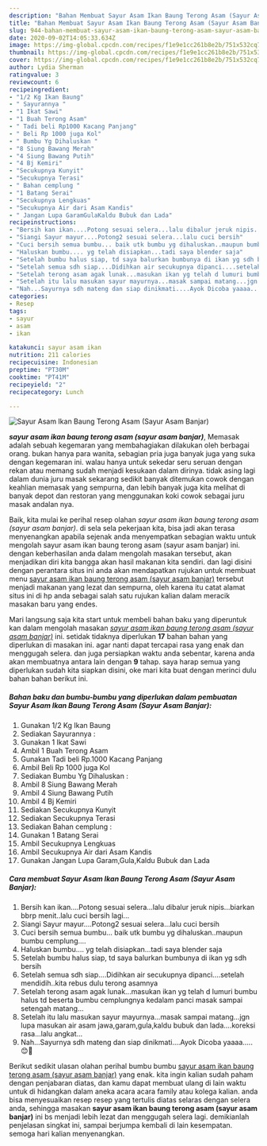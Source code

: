 ```yaml
---
description: "Bahan Membuat Sayur Asam Ikan Baung Terong Asam (Sayur Asam Banjar) Lezat"
title: "Bahan Membuat Sayur Asam Ikan Baung Terong Asam (Sayur Asam Banjar) Lezat"
slug: 944-bahan-membuat-sayur-asam-ikan-baung-terong-asam-sayur-asam-banjar-lezat
date: 2020-09-02T14:05:33.634Z
image: https://img-global.cpcdn.com/recipes/f1e9e1cc261b8e2b/751x532cq70/sayur-asam-ikan-baung-terong-asam-sayur-asam-banjar-foto-resep-utama.jpg
thumbnail: https://img-global.cpcdn.com/recipes/f1e9e1cc261b8e2b/751x532cq70/sayur-asam-ikan-baung-terong-asam-sayur-asam-banjar-foto-resep-utama.jpg
cover: https://img-global.cpcdn.com/recipes/f1e9e1cc261b8e2b/751x532cq70/sayur-asam-ikan-baung-terong-asam-sayur-asam-banjar-foto-resep-utama.jpg
author: Lydia Sherman
ratingvalue: 3
reviewcount: 6
recipeingredient:
- "1/2 Kg Ikan Baung"
- " Sayurannya "
- "1 Ikat Sawi"
- "1 Buah Terong Asam"
- " Tadi beli Rp1000 Kacang Panjang"
- " Beli Rp 1000 juga Kol"
- " Bumbu Yg Dihaluskan "
- "8 Siung Bawang Merah"
- "4 Siung Bawang Putih"
- "4 Bj Kemiri"
- "Secukupnya Kunyit"
- "Secukupnya Terasi"
- " Bahan cemplung "
- "1 Batang Serai"
- "Secukupnya Lengkuas"
- "Secukupnya Air dari Asam Kandis"
- " Jangan Lupa GaramGulaKaldu Bubuk dan Lada"
recipeinstructions:
- "Bersih kan ikan....Potong sesuai selera...lalu dibalur jeruk nipis...biarkan bbrp menit..lalu cuci bersih lagi..."
- "Siangi Sayur mayur....Potong2 sesuai selera...lalu cuci bersih"
- "Cuci bersih semua bumbu... baik utk bumbu yg dihaluskan..maupun bumbu cemplung...."
- "Haluskan bumbu.... yg telah disiapkan...tadi saya blender saja"
- "Setelah bumbu halus siap, td saya balurkan bumbunya di ikan yg sdh bersih"
- "Setelah semua sdh siap....Didihkan air secukupnya dipanci....setelah mendidih..kita rebus dulu terong asamnya"
- "Setelah terong asam agak lunak...masukan ikan yg telah d lumuri bumbu halus td beserta bumbu cemplungnya kedalam panci masak sampai setengah matang..."
- "Setelah itu lalu masukan sayur mayurnya...masak sampai matang...jgn lupa masukan air asam jawa,garam,gula,kaldu bubuk dan lada....koreksi rasa...lalu angkat..."
- "Nah...Sayurnya sdh mateng dan siap dinikmati....Ayok Dicoba yaaaa.....😊🙏"
categories:
- Resep
tags:
- sayur
- asam
- ikan

katakunci: sayur asam ikan 
nutrition: 211 calories
recipecuisine: Indonesian
preptime: "PT30M"
cooktime: "PT41M"
recipeyield: "2"
recipecategory: Lunch

---
```



![Sayur Asam Ikan Baung Terong Asam (Sayur Asam Banjar)](https://img-global.cpcdn.com/recipes/f1e9e1cc261b8e2b/751x532cq70/sayur-asam-ikan-baung-terong-asam-sayur-asam-banjar-foto-resep-utama.jpg)

<b><i>sayur asam ikan baung terong asam (sayur asam banjar)</i></b>, Memasak adalah sebuah kegemaran yang membahagiakan dilakukan oleh berbagai orang. bukan hanya para wanita, sebagian pria juga banyak juga yang suka dengan kegemaran ini. walau hanya untuk sekedar seru seruan dengan rekan atau memang sudah menjadi kesukaan dalam dirinya. tidak asing lagi dalam dunia juru masak sekarang sedikit banyak ditemukan cowok dengan keahlian memasak yang sempurna, dan lebih banyak juga kita melihat di banyak depot dan restoran yang menggunakan koki cowok sebagai juru masak andalan nya.

Baik, kita mulai ke perihal resep olahan <i>sayur asam ikan baung terong asam (sayur asam banjar)</i>. di sela sela pekerjaan kita, bisa jadi akan terasa menyenangkan apabila sejenak anda menyempatkan sebagian waktu untuk mengolah sayur asam ikan baung terong asam (sayur asam banjar) ini. dengan keberhasilan anda dalam mengolah masakan tersebut, akan menjadikan diri kita bangga akan hasil makanan kita sendiri. dan lagi disini dengan perantara situs ini anda akan mendapatkan rujukan untuk membuat menu <u>sayur asam ikan baung terong asam (sayur asam banjar)</u> tersebut menjadi makanan yang lezat dan sempurna, oleh karena itu catat alamat situs ini di hp anda sebagai salah satu rujukan kalian dalam meracik masakan baru yang endes.




Mari langsung saja kita start untuk membeli bahan baku yang diperuntuk kan dalam mengolah masakan <u><i>sayur asam ikan baung terong asam (sayur asam banjar)</i></u> ini. setidak tidaknya diperlukan <b>17</b> bahan bahan yang diperlukan di masakan ini. agar nanti dapat tercapai rasa yang enak dan menggugah selera. dan juga persiapkan waktu anda sebentar, karena anda akan membuatnya antara lain dengan <b>9</b> tahap. saya harap semua yang diperlukan sudah kita siapkan disini, oke mari kita buat dengan merinci dulu bahan bahan berikut ini.

<!--inarticleads1-->

##### Bahan baku dan bumbu-bumbu yang diperlukan dalam pembuatan Sayur Asam Ikan Baung Terong Asam (Sayur Asam Banjar):

1. Gunakan 1/2 Kg Ikan Baung
1. Sediakan  Sayurannya :
1. Gunakan 1 Ikat Sawi
1. Ambil 1 Buah Terong Asam
1. Gunakan  Tadi beli Rp.1000 Kacang Panjang
1. Ambil  Beli Rp 1000 juga Kol
1. Sediakan  Bumbu Yg Dihaluskan :
1. Ambil 8 Siung Bawang Merah
1. Ambil 4 Siung Bawang Putih
1. Ambil 4 Bj Kemiri
1. Sediakan Secukupnya Kunyit
1. Sediakan Secukupnya Terasi
1. Sediakan  Bahan cemplung :
1. Gunakan 1 Batang Serai
1. Ambil Secukupnya Lengkuas
1. Ambil Secukupnya Air dari Asam Kandis
1. Gunakan  Jangan Lupa Garam,Gula,Kaldu Bubuk dan Lada




<!--inarticleads2-->

##### Cara membuat Sayur Asam Ikan Baung Terong Asam (Sayur Asam Banjar):

1. Bersih kan ikan....Potong sesuai selera...lalu dibalur jeruk nipis...biarkan bbrp menit..lalu cuci bersih lagi...
1. Siangi Sayur mayur....Potong2 sesuai selera...lalu cuci bersih
1. Cuci bersih semua bumbu... baik utk bumbu yg dihaluskan..maupun bumbu cemplung....
1. Haluskan bumbu.... yg telah disiapkan...tadi saya blender saja
1. Setelah bumbu halus siap, td saya balurkan bumbunya di ikan yg sdh bersih
1. Setelah semua sdh siap....Didihkan air secukupnya dipanci....setelah mendidih..kita rebus dulu terong asamnya
1. Setelah terong asam agak lunak...masukan ikan yg telah d lumuri bumbu halus td beserta bumbu cemplungnya kedalam panci masak sampai setengah matang...
1. Setelah itu lalu masukan sayur mayurnya...masak sampai matang...jgn lupa masukan air asam jawa,garam,gula,kaldu bubuk dan lada....koreksi rasa...lalu angkat...
1. Nah...Sayurnya sdh mateng dan siap dinikmati....Ayok Dicoba yaaaa.....😊🙏




Berikut sedikit ulasan olahan perihal bumbu bumbu <u>sayur asam ikan baung terong asam (sayur asam banjar)</u> yang enak. kita ingin kalian sudah paham dengan penjabaran diatas, dan kamu dapat membuat ulang di lain waktu untuk di hidangkan dalam aneka acara acara family atau kolega kalian. anda bisa menyesuaikan resep resep yang tertulis diatas selaras dengan selera anda, sehingga masakan <b>sayur asam ikan baung terong asam (sayur asam banjar)</b> ini bs menjadi lebih lezat dan menggugah selera lagi. demikianlah penjelasan singkat ini, sampai berjumpa kembali di lain kesempatan. semoga hari kalian menyenangkan.

